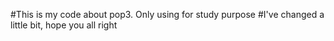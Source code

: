 #This is my code about pop3. Only using for study purpose
#I've changed a little bit, hope you all right
